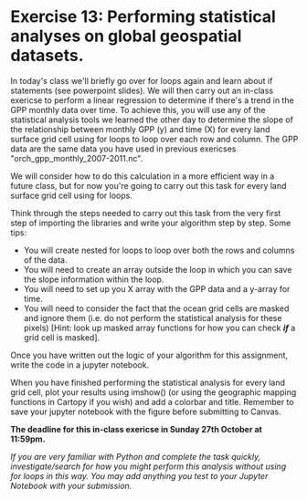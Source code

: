 # Exercise 13: Performing statistical analyses on global geospatial datasets.

In today's class we'll briefly go over for loops again and learn about if statements (see powerpoint slides). We will then carry out an in-class exericse to perform a linear regression to determine if there's a trend in the GPP monthly data over time. To achieve this, you will use any of the statistical analysis tools we learned the other day to determine the slope of the relationship between monthly GPP (y) and time (X) for every land surface grid cell using for loops to loop over each row and column. The GPP data are the same data you have used in previous exericses "orch_gpp_monthly_2007-2011.nc".

We will consider how to do this calculation in a more efficient way in a future class, but for now you're going to carry out this task for every land surface grid cell using for loops.

Think through the steps needed to carry out this task from the very first step of importing the libraries and write your algorithm step by step. Some tips:
* You will create nested for loops to loop over both the rows and columns of the data.
* You will need to create an array outside the loop in which you can save the slope information within the loop.
* You will need to set up you X array with the GPP data and a y-array for time.
* You will need to consider the fact that the ocean grid cells are masked and ignore them (i.e. do not perform the statistical analysis for these pixels) [Hint: look up masked array functions for how you can check ***if*** a grid cell is masked].

Once you have written out the logic of your algorithm for this assignment, write the code in a jupyter notebook.

When you have finished performing the statistical analysis for every land grid cell, plot your results using imshow() (or using the geographic mapping functions in Cartopy if you wish) and add a colorbar and title. Remember to save your jupyter notebook with the figure before submitting to Canvas.

**The deadline for this in-class exericse in Sunday 27th October at 11:59pm.**

*If you are very familiar with Python and complete the task quickly, investigate/search for how you might perform this analysis without using for loops in this way. You may add anything you test to your Jupyter Notebook with your submission.*
